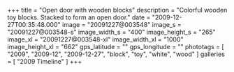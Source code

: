+++
title = "Open door with wooden blocks"
description = "Colorful wooden toy blocks. Stacked to form an open door."
date = "2009-12-27T00:35:48.000"
image = "20091227@003548"
image_s = "20091227@003548-s"
image_width_s = "400"
image_height_s = "265"
image_xl = "20091227@003548-xl"
image_width_xl = "1000"
image_height_xl = "662"
gps_latitude = ""
gps_longitude = ""
phototags = [ "2009", "2009-12", "2009-12-27", "block", "toy", "white", "wood" ]
galleries = [ "2009 Timeline" ]
+++
